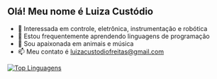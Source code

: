 ## Olá! Meu nome é Luiza Custódio

- 👀 Interessada em controle, eletrônica, instrumentação e robótica
- 🌱 Estou frequentemente aprendendo linguagens de programação
- 💞️ Sou apaixonada em animais e música
- 📫 Meu contato é luizacustodiofreitas@gmail.com

[![Top Linguagens](https://github-readme-stats.vercel.app/api/top-langs/?username=Luiza-CFreitas&layout=compact)](https://github.com/anuraghazra/github-readme-stats)
